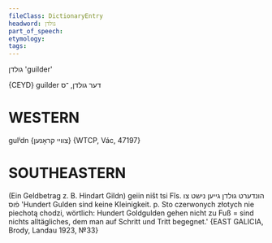 ```yaml
---
fileClass: DictionaryEntry
headword: גולדן
part_of_speech: 
etymology: 
tags: 
---
```

גולדן
'guilder'

{CEYD}
guilder	דער גולדן, ־ס

WESTERN
========

gulʲdn {צוויי קראָנען} {WTCP, Vác, 47197}

SOUTHEASTERN
==============

(Ein Geldbetrag z. B. Hindart Gildn) geiin ništ tsi Fîs. הונדערט גולדן גייען נישט צו פֿוס 'Hundert Gulden sind keine Kleinigkeit. p. Sto czerwonych złotych nie piechotą chodzi, wörtlich: Hundert Goldgulden gehen nicht zu Fuß = sind nichts alltägliches, dem man auf Schritt und Tritt begegnet.' {EAST GALICIA, Brody, Landau 1923, №33}